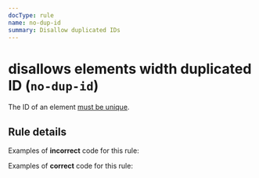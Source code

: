 ```yaml
---
docType: rule
name: no-dup-id
summary: Disallow duplicated IDs
---
```


# disallows elements width duplicated ID (`no-dup-id`)

The ID of an element [must be unique](https://www.w3.org/TR/html5/dom.html#the-id-attribute).

## Rule details

Examples of **incorrect** code for this rule:

<validate name="incorrect" rules="no-dup-id">
    <div id="foo"></div>
    <div id="foo"></div>
</validate>

Examples of **correct** code for this rule:

<validate name="correct" rules="no-dup-id">
    <div id="foo"></div>
    <div id="bar"></div>
</validate>
